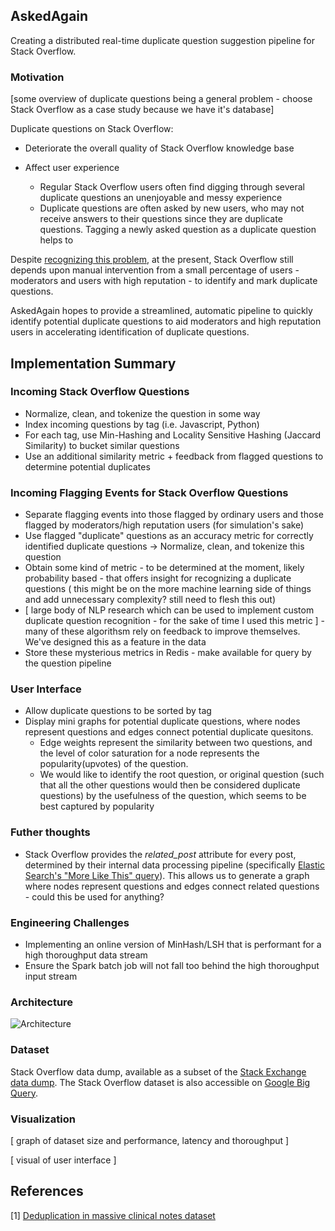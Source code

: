 ## AskedAgain
Creating a distributed real-time duplicate question suggestion pipeline for Stack Overflow.

### Motivation
[some overview of duplicate questions being a general problem - choose Stack Overflow as a case study because we have it's database]

Duplicate questions on Stack Overflow:

* Deteriorate the overall quality of Stack Overflow knowledge base 

* Affect user experience 
	* Regular Stack Overflow users often find digging through several duplicate questions an unenjoyable and messy experience
	* Duplicate questions are often asked by new users, who may not receive answers to their questions since they are duplicate questions. Tagging a newly asked question as a duplicate question helps to 
	
	

Despite [recognizing this problem](https://stackoverflow.blog/2009/04/29/handling-duplicate-questions/), at the present, Stack Overflow still depends upon manual intervention from a small percentage of users - moderators and users with high reputation - to identify and mark duplicate questions. 

AskedAgain hopes to provide a streamlined, automatic pipeline to quickly identify potential duplicate questions to aid moderators and high reputation users in accelerating identification of duplicate questions. 
 

## Implementation Summary
### Incoming Stack Overflow Questions
* Normalize, clean, and tokenize the question in some way
* Index incoming questions by tag (i.e. Javascript, Python)
* For each tag, use Min-Hashing and Locality Sensitive Hashing (Jaccard Similarity) to bucket similar questions
* Use an additional similarity metric + feedback from flagged questions to determine potential duplicates

### Incoming Flagging Events for Stack Overflow Questions
* Separate flagging events into those flagged by ordinary users and those flagged by moderators/high reputation users (for simulation's sake)
* Use flagged "duplicate" questions as an accuracy metric for correctly identified duplicate questions -> Normalize, clean, and tokenize this question
* Obtain some kind of metric - to be determined at the moment, likely probability based - that offers insight for recognizing a duplicate questions ( this might be on the more machine learning side of things and add unnecessary complexity? still need to flesh this out)
* [ large body of NLP research which can be used to implement custom duplicate question recognition - for the sake of time I used this metric ] - many of these algorithsm rely on feedback to improve themselves. We've designed this as a feature in the data
* Store these mysterious metrics in Redis - make available for query by the question pipeline

### User Interface
* Allow duplicate questions to be sorted by tag
* Display mini graphs for potential duplicate questions, where nodes represent questions and edges connect potential duplicate quesitons. 
	* Edge weights represent the similarity between two questions, and the level of color saturation for a node represents the popularity(upvotes) of the question. 
	* We would like to identify the root question, or original question (such that all the other questions would then be considered duplicate questions) by the usefulness of the question, which seems to be best captured by popularity

### Futher thoughts
* Stack Overflow provides the *related_post* attribute for every post, determined by their internal data processing pipeline (specifically [Elastic Search's "More Like This" query](https://meta.stackexchange.com/questions/20473/how-are-related-questions-selected)). This allows us to generate a graph where nodes represent questions and edges connect related questions - could this be used for anything?

### Engineering Challenges
* Implementing an online version of MinHash/LSH that is performant for a high thoroughput data stream
*  Ensure the Spark batch job will not fall too behind the high thoroughput input stream

### Architecture
![Architecture](https://raw.github.com/kellielu/askedagain/master/imgs/Architecture.jpg)
### Dataset
Stack Overflow data dump, available as a subset of the [Stack Exchange data dump](https://archive.org/details/stackexchange). 
The Stack Overflow dataset is also accessible on [Google Big Query](https://cloud.google.com/bigquery/public-data/stackoverflow).

### Visualization
[ graph of dataset size and performance, latency and thoroughput ]

[ visual of user interface ]

## References
[1] [Deduplication in massive clinical notes dataset](https://arxiv.org/pdf/1704.05617.pdf)